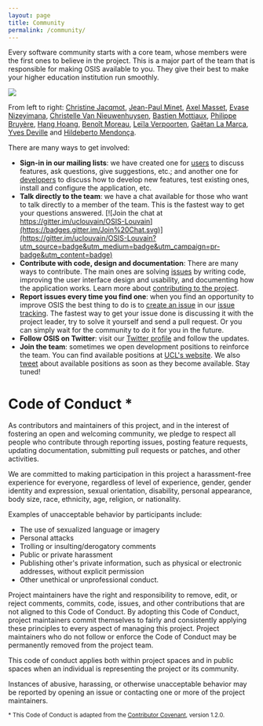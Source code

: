 ```yaml
---
layout: page
title: Community
permalink: /community/
---
```


Every software community starts with a core team, whose members were the first
ones to believe in the project. This is a major part of the team that is
responsible for making OSIS available to you. They give their best to make your
higher education institution run smoothly.

<img src="{{ site.url }}/assets/core_team.jpg">

From left to right:
[Christine Jacqmot](http://www.uclouvain.be/christine.jacqmot),
[Jean-Paul Minet](http://www.uclouvain.be/jean-paul.minet),
[Axel Masset](http://www.uclouvain.be/axel.masset),
[Evase Nizeyimana](http://www.uclouvain.be/evase.nizeyimana),
[Christelle Van Nieuwenhuysen](https://www.uclouvain.be/repertoire-personnel.html?matricule=01122243&Envoi=1),
[Bastien Mottiaux](https://github.com/basmot),
[Philippe Bruyère](http://www.uclouvain.be/philippe.bruyere),
[Hang Hoang](https://github.com/thuyhanghoang),
[Benoît Moreau](http://www.uclouvain.be/benoit.moreau),
[Leïla Verpoorten](http://www.uclouvain.be/leila.verpoorten),
[Gaëtan La Marca](https://github.com/glamarca),
[Yves Deville](http://www.uclouvain.be/yves.deville) and
[Hildeberto Mendonça](http://hildeberto.com).

There are many ways to get involved:

 - **Sign-in in our mailing lists**: we have created one for
   [users](https://groups.google.com/forum/?hl=en#!aboutgroup/osis-user) to
   discuss features, ask questions, give suggestions, etc.; and another one for
   [developers](https://groups.google.com/forum/?hl=en#!aboutgroup/osis-dev) to
   discuss how to develop new features, test existing ones, install and
   configure the application, etc.
 - **Talk directly to the team**: we have a chat available for those who want to
   talk directly to a member of the team. This is the fastest way to get your
   questions answered. [![Join the chat at  https://gitter.im/uclouvain/OSIS-Louvain](https://badges.gitter.im/Join%20Chat.svg)](https://gitter.im/uclouvain/OSIS-Louvain?utm_source=badge&utm_medium=badge&utm_campaign=pr-badge&utm_content=badge)
 - **Contribute with code, design and documentation**: There are many ways to
   contribute. The main ones are solving
   [issues](https://github.com/uclouvain/osis/issues) by writing code, improving
   the user interface design and usability, and documenting how the application
   works. Learn more about
   [contributing to the project](http://uclouvain.github.io/osis/contribute/).
 - **Report issues every time you find one**: when you find an opportunity to
   improve OSIS the best thing to do is to
   [create an issue](https://github.com/uclouvain/osis/issues/new) in our
   [issue tracking](https://github.com/uclouvain/osis/issues). The fastest way
   to get your issue done is discussing it with the project leader, try to solve
   it yourself and send a pull request. Or you can simply wait for the community
   to do it for you in the future.
 - **Follow OSIS on Twitter**: visit our
   [Twitter profile](https://twitter.com/osis_louvain) and follow the updates.
 - **Join the team**: sometimes we open development positions to reinforce the
   team. You can find available positions at
   [UCL's website](http://uclouvain.be/emploi-offres.html). We also
   [tweet](https://twitter.com/osis_louvain) about available positions as soon
   as they become available. Stay tuned!

# Code of Conduct *

As contributors and maintainers of this project, and in the interest of
fostering an open and welcoming community, we pledge to respect all people who
contribute through reporting issues, posting feature requests, updating
documentation, submitting pull requests or patches, and other activities.

We are committed to making participation in this project a harassment-free
experience for everyone, regardless of level of experience, gender, gender
identity and expression, sexual orientation, disability, personal appearance,
body size, race, ethnicity, age, religion, or nationality.

Examples of unacceptable behavior by participants include:

 - The use of sexualized language or imagery
 - Personal attacks
 - Trolling or insulting/derogatory comments
 - Public or private harassment
 - Publishing other's private information, such as physical or electronic
   addresses, without explicit permission
 - Other unethical or unprofessional conduct.

Project maintainers have the right and responsibility to remove, edit, or reject
comments, commits, code, issues, and other contributions that are not aligned to
this Code of Conduct. By adopting this Code of Conduct, project maintainers
commit themselves to fairly and consistently applying these principles to every
aspect of managing this project. Project maintainers who do not follow or
enforce the Code of Conduct may be permanently removed from the project team.

This code of conduct applies both within project spaces and in public spaces
when an individual is representing the project or its community.

Instances of abusive, harassing, or otherwise unacceptable behavior may be
reported by opening an issue or contacting one or more of the project
maintainers.

<sup>* This Code of Conduct is adapted from the
[Contributor Covenant](http://contributor-covenant.org/version/1/2/0/),
version 1.2.0.</sup>

